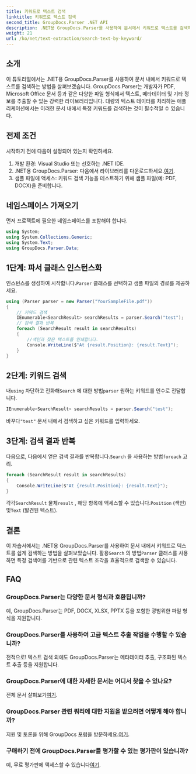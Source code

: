 ```yaml
---
title: 키워드로 텍스트 검색
linktitle: 키워드로 텍스트 검색
second_title: GroupDocs.Parser .NET API
description: .NET용 GroupDocs.Parser를 사용하여 문서에서 키워드로 텍스트를 검색하는 방법을 알아보세요. 관련 콘텐츠를 쉽고 효율적으로 추출하세요.
weight: 21
url: /ko/net/text-extraction/search-text-by-keyword/
---
```

## 소개
이 튜토리얼에서는 .NET용 GroupDocs.Parser를 사용하여 문서 내에서 키워드로 텍스트를 검색하는 방법을 살펴보겠습니다. GroupDocs.Parser는 개발자가 PDF, Microsoft Office 문서 등과 같은 다양한 파일 형식에서 텍스트, 메타데이터 및 기타 정보를 추출할 수 있는 강력한 라이브러리입니다. 대량의 텍스트 데이터를 처리하는 애플리케이션에서는 이러한 문서 내에서 특정 키워드를 검색하는 것이 필수적일 수 있습니다.
## 전제 조건
시작하기 전에 다음이 설정되어 있는지 확인하세요.
1. 개발 환경: Visual Studio 또는 선호하는 .NET IDE.
2.  .NET용 GroupDocs.Parser: 다음에서 라이브러리를 다운로드하세요.[여기](https://releases.groupdocs.com/parser/net/).
3. 샘플 파일에 액세스: 키워드 검색 기능을 테스트하기 위해 샘플 파일(예: PDF, DOCX)을 준비합니다.

## 네임스페이스 가져오기
먼저 프로젝트에 필요한 네임스페이스를 포함해야 합니다.
```csharp
using System;
using System.Collections.Generic;
using System.Text;
using GroupDocs.Parser.Data;
```
## 1단계: 파서 클래스 인스턴스화
 인스턴스를 생성하여 시작합니다.`Parser` 클래스를 선택하고 샘플 파일의 경로를 제공하세요.
```csharp
using (Parser parser = new Parser("YourSampleFile.pdf"))
{
    // 키워드 검색
    IEnumerable<SearchResult> searchResults = parser.Search("test");
    // 검색 결과 반복
    foreach (SearchResult result in searchResults)
    {
        //색인과 찾은 텍스트를 인쇄합니다.
        Console.WriteLine($"At {result.Position}: {result.Text}");
    }
}
```
## 2단계: 키워드 검색
 내`using` 차단하고 전화해`Search` 에 대한 방법`parser` 원하는 키워드를 인수로 전달합니다.
```csharp
IEnumerable<SearchResult> searchResults = parser.Search("test");
```
 바꾸다`"test"` 문서 내에서 검색하고 싶은 키워드를 입력하세요.
## 3단계: 검색 결과 반복
 다음으로, 다음에서 얻은 검색 결과를 반복합니다.`Search` 을 사용하는 방법`foreach` 고리.
```csharp
foreach (SearchResult result in searchResults)
{
    Console.WriteLine($"At {result.Position}: {result.Text}");
}
```
 각각`SearchResult` 물체`result` , 해당 항목에 액세스할 수 있습니다.`Position` (색인) 및`Text` (발견된 텍스트).

## 결론
 이 자습서에서는 .NET용 GroupDocs.Parser를 사용하여 문서 내에서 키워드로 텍스트를 쉽게 검색하는 방법을 살펴보았습니다. 활용`Search` 의 방법`Parser` 클래스를 사용하면 특정 검색어를 기반으로 관련 텍스트 조각을 효율적으로 검색할 수 있습니다.

## FAQ
### GroupDocs.Parser는 다양한 문서 형식과 호환됩니까?
예, GroupDocs.Parser는 PDF, DOCX, XLSX, PPTX 등을 포함한 광범위한 파일 형식을 지원합니다.
### GroupDocs.Parser를 사용하여 고급 텍스트 추출 작업을 수행할 수 있습니까?
전적으로! 텍스트 검색 외에도 GroupDocs.Parser는 메타데이터 추출, 구조화된 텍스트 추출 등을 지원합니다.
### GroupDocs.Parser에 대한 자세한 문서는 어디서 찾을 수 있나요?
전체 문서 살펴보기[여기](https://tutorials.groupdocs.com/parser/net/).
### GroupDocs.Parser 관련 쿼리에 대한 지원을 받으려면 어떻게 해야 합니까?
 지원 및 토론을 위해 GroupDocs 포럼을 방문하세요.[여기](https://forum.groupdocs.com/c/parser/17).
### 구매하기 전에 GroupDocs.Parser를 평가할 수 있는 평가판이 있습니까?
 예, 무료 평가판에 액세스할 수 있습니다[여기](https://releases.groupdocs.com/).